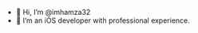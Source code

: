 - 👋 Hi, I’m @imhamza32
- 👀 I’m an iOS developer with professional experience. 

<!---
imhamza32/imhamza32 is a ✨ special ✨ repository because its `README.md` (this file) appears on your GitHub profile.
You can click the Preview link to take a look at your changes.
--->
